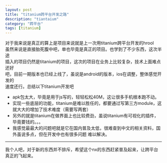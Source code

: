 ```yaml
---
layout: post
title: "titanium跨平台开发之路"
description: "tiantaium"
category: "跨平台"
tags: [titanium]
---
```


对于我来说是真正的算上是项目来说就是上一次用titanium跨平台开发的hrool  
虽然来说是直接胎死腹中吧，单也毕竟是真正的项目。也学到了不少东西，这次半途  
插入的项目仍然是titanium的项目，这次的项目在业务上比较复杂，技术上面难点还好  
吧，目前一期版本也已经上线了，虽说是android的版本，ios在调整，整体感觉开发的  
速度还行。总结以下titanium开发吧    

+ apk包太大，毕竟是用于js写的，轻轻松松40M，这让很多手机根本跑不动。 
+ 实现一些底层的功能，titanium是难以胜任的，都要通过写第三方module，这就大大的增加了技术难度（需要写两套）
+ 另外的就是titanium在做界面上也比较费劲，虽说titanium有可视化的插件，毕竟要钱的。。。
+ 我感觉最最大的问题吧就是它在国内普及太低，很难查到中文的相关资料，国外虽说多点，但在开发中也有很多问题
难以解决。  
---  
我个人吧，对于新的东西并不排斥，希望这个nx的东西赶紧普及起来，让跨平台真正的飞起来。




